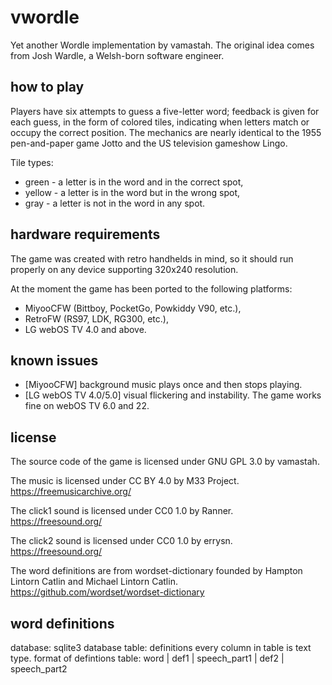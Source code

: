 # vwordle
Yet another Wordle implementation by vamastah. The original idea comes from Josh Wardle, a Welsh-born software engineer.
## how to play
Players have six attempts to guess a five-letter word; feedback is given for each guess, in the form of colored tiles, indicating when letters match or occupy the correct position. The mechanics are nearly identical to the 1955 pen-and-paper game Jotto and the US television gameshow Lingo.

Tile types:
- green - a letter is in the word and in the correct spot,
- yellow - a letter is in the word but in the wrong spot,
- gray - a letter is not in the word in any spot.

## hardware requirements
The game was created with retro handhelds in mind, so it should run properly on any device supporting 320x240 resolution.

At the moment the game has been ported to the following platforms:
- MiyooCFW (Bittboy, PocketGo, Powkiddy V90, etc.),
- RetroFW (RS97, LDK, RG300, etc.),
- LG webOS TV 4.0 and above.

## known issues
- [MiyooCFW] background music plays once and then stops playing.
- [LG webOS TV 4.0/5.0] visual flickering and instability. The game works fine on webOS TV 6.0 and 22.

## license
The source code of the game is licensed under GNU GPL 3.0 by vamastah.

The music is licensed under CC BY 4.0 by M33 Project.
https://freemusicarchive.org/

The click1 sound is licensed under CC0 1.0 by Ranner.
https://freesound.org/

The click2 sound is licensed under CC0 1.0 by errysn.
https://freesound.org/

The word definitions are from wordset-dictionary founded by Hampton Lintorn Catlin and Michael Lintorn Catlin.
https://github.com/wordset/wordset-dictionary

## word definitions
database: sqlite3
database table: definitions
every column in table is text type.
format of defintions table:
	word | def1 | speech_part1 | def2 | speech_part2 
